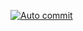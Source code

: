 [![Auto commit](https://github.com/UndavalliJagadeesh/auto-commit/workflows/Auto%20commit/badge.svg)](https://github.com/UndavalliJagadeesh/auto-commit/actions?query=workflow%3A%22Auto+commit%22)
